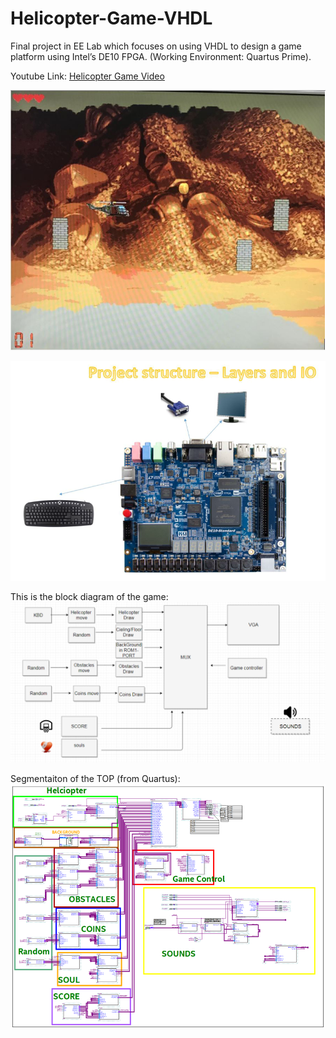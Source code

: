# Helicopter-Game-VHDL
Final project in EE Lab which focuses on using VHDL to design a game platform using Intel’s DE10 FPGA. (Working Environment: Quartus Prime).

Youtube Link:
[Helicopter Game Video](https://youtu.be/18ODwgeK0W8)

![helicopter game](Images/Helicopter_Game.png)

![helicopter game](Images/IO.png)


This is the block diagram of the game:
![helicopter game](Images/TOP_Schematic.png)

Segmentaiton of the TOP (from Quartus):
![helicopter game](Images/TOP_SEGMENTED.png)


